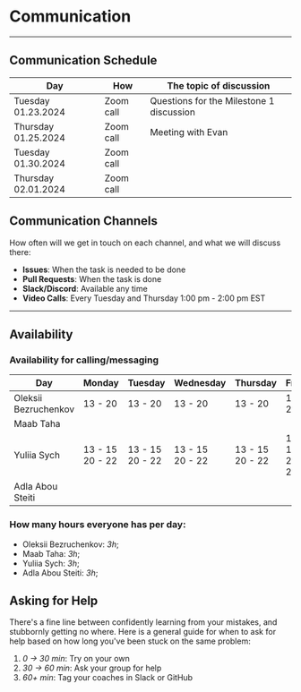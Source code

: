
# Communication


---

## Communication Schedule
| Day                 | How       | The topic of discussion                  |
|---------------------|-----------|------------------------------------------|
| Tuesday 01.23.2024  | Zoom call | Questions for the Milestone 1 discussion |
| Thursday 01.25.2024 | Zoom call | Meeting with Evan                        |
| Tuesday 01.30.2024  | Zoom call |                                          |
| Thursday 02.01.2024 | Zoom call |                                          |

## Communication Channels

How often will we get in touch on each channel, and what we will discuss there:
- **Issues**: When the task is needed to be done
- **Pull Requests**: When the task is done
- **Slack/Discord**: Available any time
- **Video Calls**: Every Tuesday and Thursday 1:00 pm - 2:00 pm EST
---

## Availability

### Availability for calling/messaging

| Day                  | Monday               | Tuesday              | Wednesday            | Thursday             | Friday               | Saturday | Sunday  |
|----------------------|----------------------|----------------------|----------------------|----------------------|----------------------|----------|---------|
| Oleksii Bezruchenkov | 13 - 20              | 13 - 20              | 13 - 20              | 13 - 20              | 13 - 20              | 13 - 20  | 13 - 20 |
| Maab Taha            |                      |                      |                      |                      |                      |          |         |
| Yuliia Sych          | 13 - 15<br/> 20 - 22 | 13 - 15<br/> 20 - 22 | 13 - 15<br/> 20 - 22 | 13 - 15<br/> 20 - 22 | 13 - 15<br/> 20 - 22 | 20 - 22  |         |
| Adla Abou Steiti     |                      |                      |                      |                      |                      |          |         |
 
### How many hours everyone has per day:

- Oleksii Bezruchenkov: _3h_;
- Maab Taha: _3h_;
- Yuliia Sych: _3h_;
- Adla Abou Steiti: _3h_;


## Asking for Help

There's a fine line between confidently learning from your mistakes, and
stubbornly getting no where. Here is a general guide for when to ask for help
based on how long you've been stuck on the same problem:

1. _0 -> 30 min_: Try on your own
2. _30 -> 60 min_: Ask your group for help
3. _60+ min_: Tag your coaches in Slack or GitHub
